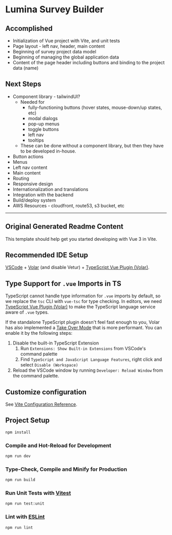# Lumina Survey Builder

## Accomplished

* Initialization of Vue project with Vite, and unit tests
* Page layout - left nav, header, main content
* Beginning of survey project data model
* Beginning of managing the global application data
* Content of the page header including buttons and binding to the project data (name)

## Next Steps

* Component library - tailwindUI?
  * Needed for
    * fully-functioning buttons (hover states, mouse-down/up states, etc)
    * modal dialogs
    * pop-up menus
    * toggle buttons
    * left nav
    * tooltips
  * These can be done without a component library, but then they have to be developed in-house.
* Button actions
* Menus
* Left nav content
* Main content
* Routing
* Responsive design
* Internationalization and translations
* Integration with the backend
* Build/deploy system
* AWS Resources - cloudfront, route53, s3 bucket, etc

-----

## Original Generated Readme Content

This template should help get you started developing with Vue 3 in Vite.

## Recommended IDE Setup

[VSCode](https://code.visualstudio.com/) + [Volar](https://marketplace.visualstudio.com/items?itemName=Vue.volar) (and disable Vetur) + [TypeScript Vue Plugin (Volar)](https://marketplace.visualstudio.com/items?itemName=Vue.vscode-typescript-vue-plugin).

## Type Support for `.vue` Imports in TS

TypeScript cannot handle type information for `.vue` imports by default, so we replace the `tsc` CLI with `vue-tsc` for type checking. In editors, we need [TypeScript Vue Plugin (Volar)](https://marketplace.visualstudio.com/items?itemName=Vue.vscode-typescript-vue-plugin) to make the TypeScript language service aware of `.vue` types.

If the standalone TypeScript plugin doesn't feel fast enough to you, Volar has also implemented a [Take Over Mode](https://github.com/johnsoncodehk/volar/discussions/471#discussioncomment-1361669) that is more performant. You can enable it by the following steps:

1. Disable the built-in TypeScript Extension
    1) Run `Extensions: Show Built-in Extensions` from VSCode's command palette
    2) Find `TypeScript and JavaScript Language Features`, right click and select `Disable (Workspace)`
2. Reload the VSCode window by running `Developer: Reload Window` from the command palette.

## Customize configuration

See [Vite Configuration Reference](https://vitejs.dev/config/).

## Project Setup

```sh
npm install
```

### Compile and Hot-Reload for Development

```sh
npm run dev
```

### Type-Check, Compile and Minify for Production

```sh
npm run build
```

### Run Unit Tests with [Vitest](https://vitest.dev/)

```sh
npm run test:unit
```

### Lint with [ESLint](https://eslint.org/)

```sh
npm run lint
```

